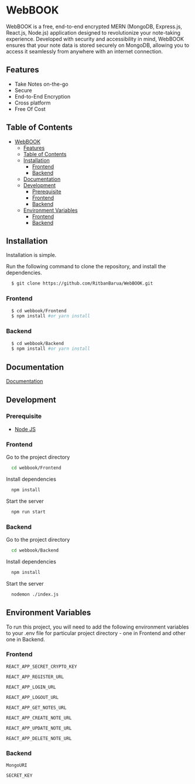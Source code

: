 
# WebBOOK

WebBOOK is a free, end-to-end encrypted MERN (MongoDB, Express.js, React.js, Node.js) application designed to revolutionize your note-taking experience. Developed with security and accessibility in mind, WebBOOK ensures that your note data is stored securely on MongoDB, allowing you to access it seamlessly from anywhere with an internet connection.


## Features

- Take Notes on-the-go
- Secure
- End-to-End Encryption
- Cross platform
- Free Of Cost


## Table of Contents

- [WebBOOK](#webbook)
  - [Features](#features)
  - [Table of Contents](#table-of-contents)
  - [Installation](#installation)
    - [Frontend](#frontend)
    - [Backend](#backend)
  - [Documentation](#documentation)
  - [Development](#development)
    - [Prerequisite](#prerequisite)
    - [Frontend](#frontend-1)
    - [Backend](#backend-1)
  - [Environment Variables](#environment-variables)
    - [Frontend](#frontend-2)
    - [Backend](#backend-2)
## Installation

Installation is simple.

Run the following command to clone the repository, and install the dependencies.

```bash
  $ git clone https://github.com/RitbanBarua/WebBOOK.git
```

### Frontend

```bash
  $ cd webbook/Frontend
  $ npm install #or yarn install
```

### Backend
    
```bash
  $ cd webbook/Backend
  $ npm install #or yarn install
```
## Documentation

[Documentation](https://github.com/RitbanBarua/WebBOOK/blob/main/Backend/Readme.md)


## Development

### Prerequisite

- [Node JS](https://nodejs.org/en)

### Frontend

Go to the project directory

```bash
  cd webbook/Frontend
```

Install dependencies

```bash
  npm install
```

Start the server

```bash
  npm run start
```

### Backend

Go to the project directory

```bash
  cd webbook/Backend
```

Install dependencies

```bash
  npm install
```

Start the server

```bash
  nodemon ./index.js
```

## Environment Variables

To run this project, you will need to add the following environment variables to your .env file for particular project directory - one in Frontend and other one in Backend.

### Frontend

`REACT_APP_SECRET_CRYPTO_KEY`

`REACT_APP_REGISTER_URL`

`REACT_APP_LOGIN_URL`

`REACT_APP_LOGOUT_URL`

`REACT_APP_GET_NOTES_URL`

`REACT_APP_CREATE_NOTE_URL`

`REACT_APP_UPDATE_NOTE_URL`

`REACT_APP_DELETE_NOTE_URL`

### Backend

`MongoURI`

`SECRET_KEY`

